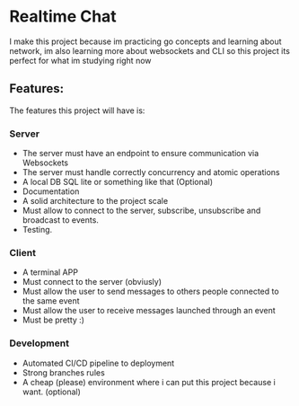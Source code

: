 # Realtime Chat

I make this project because im practicing go concepts and learning about
network, im also learning more about websockets and CLI so this project its
perfect for what im studying right now

## Features:

The features this project will have is:

### Server

-   The server must have an endpoint to ensure communication via Websockets
-   The server must handle correctly concurrency and atomic operations
-   A local DB SQL lite or something like that (Optional)
-   Documentation
-   A solid architecture to the project scale
-   Must allow to connect to the server, subscribe, unsubscribe and broadcast to
    events.
-   Testing.

### Client

-   A terminal APP
-   Must connect to the server (obviusly)
-   Must allow the user to send messages to others people connected to the same
    event
-   Must allow the user to receive messages launched through an event
-   Must be pretty :)

### Development

-   Automated CI/CD pipeline to deployment
-   Strong branches rules
-   A cheap (please) environment where i can put this project because i want.
    (optional)
